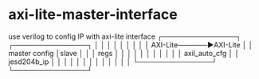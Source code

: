 # axi-lite-master-interface
use verilog to config IP with axi-lite interface
┌───────────────┐        ┌───────────────┐
│               │        │               │
│               │        │               │
│         AXI-Lite──────►AXI-Lite        │
│          master config │slave          │
│               │  regs  │               │
│               │        │               │
│               │        │               │
│ axil_auto_cfg │        │ jesd204b_ip   │
│               │        │               │
│               │        │               │
│               │        │               │
└───────────────┘        └───────────────┘